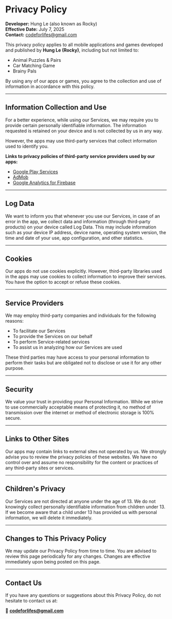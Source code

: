 # Privacy Policy

**Developer:** Hung Le (also known as Rocky)  
**Effective Date:** July 7, 2025  
**Contact:** codeforlifes@gmail.com

This privacy policy applies to all mobile applications and games developed and published by **Hung Le (Rocky)**, including but not limited to:

- Animal Puzzles & Pairs  
- Car Matching Game
- Brainy Pals


By using any of our apps or games, you agree to the collection and use of information in accordance with this policy.

---

## Information Collection and Use

For a better experience, while using our Services, we may require you to provide certain personally identifiable information. The information requested is retained on your device and is not collected by us in any way.

However, the apps may use third-party services that collect information used to identify you.

**Links to privacy policies of third-party service providers used by our apps:**

- [Google Play Services](https://policies.google.com/privacy)
- [AdMob](https://support.google.com/admob/answer/6128543?hl=en)
- [Google Analytics for Firebase](https://firebase.google.com/policies/analytics)

---

## Log Data

We want to inform you that whenever you use our Services, in case of an error in the app, we collect data and information (through third-party products) on your device called Log Data. This may include information such as your device IP address, device name, operating system version, the time and date of your use, app configuration, and other statistics.

---

## Cookies

Our apps do not use cookies explicitly. However, third-party libraries used in the apps may use cookies to collect information to improve their services. You have the option to accept or refuse these cookies.

---

## Service Providers

We may employ third-party companies and individuals for the following reasons:

- To facilitate our Services
- To provide the Services on our behalf
- To perform Service-related services
- To assist us in analyzing how our Services are used

These third parties may have access to your personal information to perform their tasks but are obligated not to disclose or use it for any other purpose.

---

## Security

We value your trust in providing your Personal Information. While we strive to use commercially acceptable means of protecting it, no method of transmission over the internet or method of electronic storage is 100% secure.

---

## Links to Other Sites

Our apps may contain links to external sites not operated by us. We strongly advise you to review the privacy policies of these websites. We have no control over and assume no responsibility for the content or practices of any third-party sites or services.

---

## Children's Privacy

Our Services are not directed at anyone under the age of 13. We do not knowingly collect personally identifiable information from children under 13. If we become aware that a child under 13 has provided us with personal information, we will delete it immediately.

---

## Changes to This Privacy Policy

We may update our Privacy Policy from time to time. You are advised to review this page periodically for any changes. Changes are effective immediately upon being posted on this page.

---

## Contact Us

If you have any questions or suggestions about this Privacy Policy, do not hesitate to contact us at:

📧 **codeforlifes@gmail.com**

